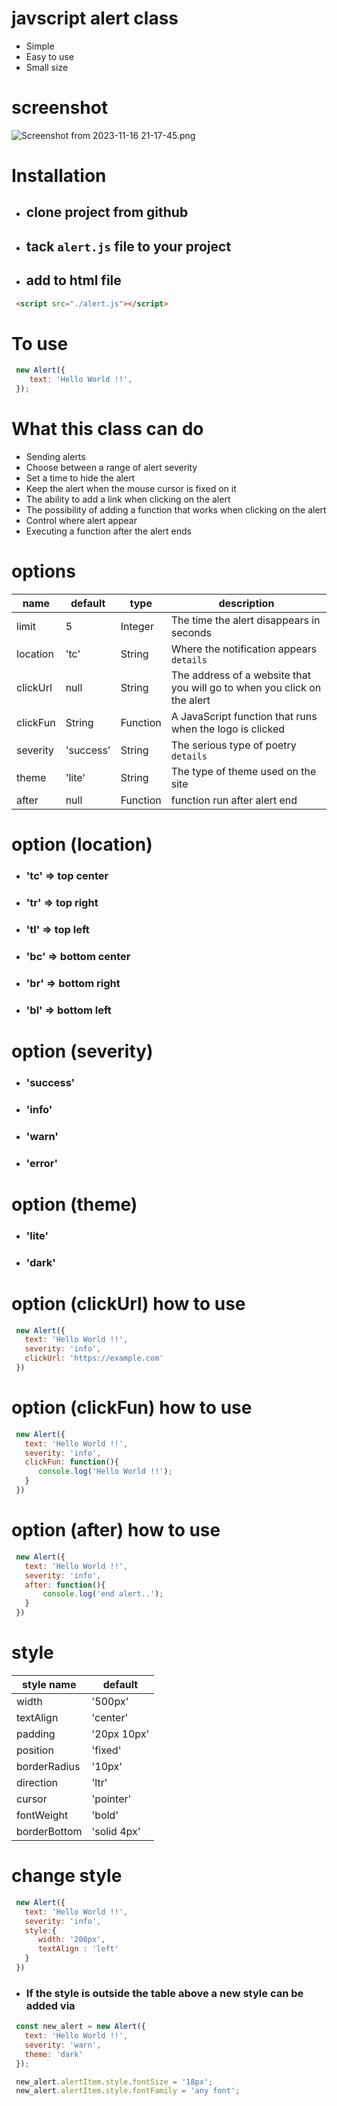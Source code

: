 # javscript alert class

- Simple
- Easy to use
- Small size
# screenshot
![Screenshot from 2023-11-16 21-17-45.png](../_resources/Screenshot%20from%202023-11-16%2021-17-45.png)

# Installation

- ## clone project from github
    
- ## tack `alert.js` file to your project
    
- ## add to html file
    

```html
 <script src="./alert.js"></script>
```

# To use

```js
 new Alert({
    text: 'Hello World !!',
 });
```

# What this class can do

- Sending alerts
- Choose between a range of alert severity
- Set a time to hide the alert
- Keep the alert when the mouse cursor is fixed on it
- The ability to add a link when clicking on the alert
- The possibility of adding a function that works when clicking on the alert
- Control where alert appear
- Executing a function after the alert ends

# options

| name | default | type | description |
| --- | --- | --- | --- |
| limit | 5   | Integer | The time the alert disappears in seconds |
| location | 'tc' | String | Where the notification appears `details` |
| clickUrl | null | String | The address of a website that you will go to when you click on the alert |
| clickFun | String | Function | A JavaScript function that runs when the logo is clicked |
| severity | 'success' | String | The serious type of poetry `details` |
| theme | 'lite' | String | The type of theme used on the site |
| after | null | Function | function run after alert end |

# option (location)

- ### 'tc' => top center
    
- ### 'tr' => top right
    
- ### 'tl' => top left
    
- ### 'bc' => bottom center
    
- ### 'br' => bottom right
    
- ### 'bl' => bottom left
    

# option (severity)

- ### 'success'
    
- ### 'info'
    
- ### 'warn'
    
- ### 'error'
    

# option (theme)

- ### 'lite'
    
- ### 'dark'
    

# option (clickUrl) how to use

```js
 new Alert({
   text: 'Hello World !!',
   severity: 'info',
   clickUrl: 'https://example.com'
 })
```

# option (clickFun) how to use

```js
 new Alert({
   text: 'Hello World !!',
   severity: 'info',
   clickFun: function(){
      console.log('Hello World !!');
   }
 })
```

# option (after) how to use

```js
 new Alert({
   text: 'Hello World !!',
   severity: 'info',
   after: function(){
       console.log('end alert..');
   }
 })
```

# style

| style name | default |
| --- | --- |
| width | '500px' |
| textAlign | 'center' |
| padding | '20px 10px' |
| position | 'fixed' |
| borderRadius | '10px' |
| direction | 'ltr' |
| cursor | 'pointer' |
| fontWeight | 'bold' |
| borderBottom | 'solid 4px' |

# change style

```js
 new Alert({
   text: 'Hello World !!',
   severity: 'info',
   style:{
      width: '200px',
      textAlign : 'left'
   }
 })
```

- ### If the style is outside the table above a new style can be added via
    

```js
 const new_alert = new Alert({
   text: 'Hello World !!',
   severity: 'warn',
   theme: 'dark'
 });

 new_alert.alertItem.style.fontSize = '18px';
 new_alert.alertItem.style.fontFamily = 'any font';
```